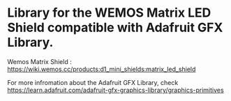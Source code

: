 # Library for the WEMOS Matrix LED Shield compatible with Adafruit GFX Library.

Wemos Matrix Shield : https://wiki.wemos.cc/products:d1_mini_shields:matrix_led_shield

For more infromation about the Adafruit GFX Library, check https://learn.adafruit.com/adafruit-gfx-graphics-library/graphics-primitives
